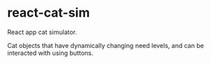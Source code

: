 # react-cat-sim
React app cat simulator.

Cat objects that have dynamically changing need levels, and can be interacted with using buttons.
